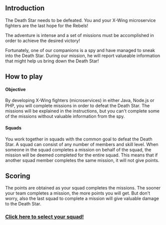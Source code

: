 ## Introduction ##

The Death Star needs to be defeated. You and your X-Wing microservice fighters are the last hope for the Rebels! 

The adventure is intense and a set of missions must be accomplished in order to achieve the desired victory!

Fortunately, one of our companions is a spy and have managed to sneak into the Death Star. During our mission, he will report valueable information that might help us bring down the Death Star!

## How to play ##

#### Objective ####

By developing X-Wing fighters (microservices) in either Java, Node.js or PHP, you will complete missions in order to defeat the Death Star. The missions will be explained in the instructions, but you can't complete some of the missions without valuable information from the spy.

#### Squads ####

You work together in squads with the common goal to defeat the Death Star. A squad can consist of any number of members and skill level. When someone in the squad completes a mission on behalf of the squad, the mission will be deemed completed for the entire squad. This means that if another squad member completes the same mission, it will not give points. 

## Scoring ##

The points are obtained as your squad completes the missions. The sooner your team completes a mission, the more points you will get. But don't worry, also the last squad to complete a mission will give valuable damage to the Death Star. 

### [Click here to select your squad!](squadSelection.md) ###
